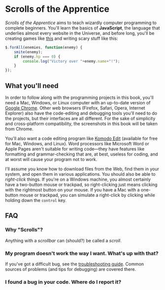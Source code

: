 Scrolls of the Apprentice
=========================

_Scrolls of the Apprentice_ aims to teach wizardly computer programming to complete beginners. You'll learn the basics of **JavaScript**, the language that underlies almost every website in the Universe, and before long, you'll be creating games like [this](demo) and writing scary stuff like this:

```javascript
$.forAll(enemies, function(enemy) {
    smite(enemy);
    if (enemy.hp === 0) {
        console.log("Victory over "+enemy.name+"!");
    }
});
```

What you'll need
----------------

In order to follow along with the programming projects in this book, you'll need a Mac, Windows, or Linux computer with an up-to-date version of [Google Chrome](http://google.com/chrome). Other web browsers (Firefox, Safari, Opera, Internet Explorer) also have the code-editing and debugging tools you'll need to do the projects, but their interfaces are all different. For the sake of simplicity and cross-platform compatibility, the screenshots in this book will be taken from Chrome.

You'll also want a code editing program like [Komodo Edit](fixme) (available for free for Mac, Windows, and Linux). Word processors like Microsoft Word or Apple Pages aren't suitable for writing code&mdash;they have features like formatting and grammar-checking that are, at best, useless for coding, and at worst will cause your program not to work.

I'll assume you know how to download files from the Web, find them in your system, and open them in various applications. You should also be able to _right-click_ things. If you're on a Windows machine, you almost certainly have a two-button mouse or trackpad, so right-clicking just means clicking with the rightmost button on your mouse. If you have a Mac with a one-button mouse or trackpad, you can simulate a right-click by clicking while holding down the `control` key.

FAQ
---

### Why "Scrolls"?

Anything with a _scrollbar_ can (should?) be called a _scroll_.

### My program doesn't work the way I want. What's up with that?

If you've got a difficult bug, see the [troubleshooting guide](fixme). Common sources of problems (and tips for debugging) are covered there.

### I found a bug in your code. Where do I report it?